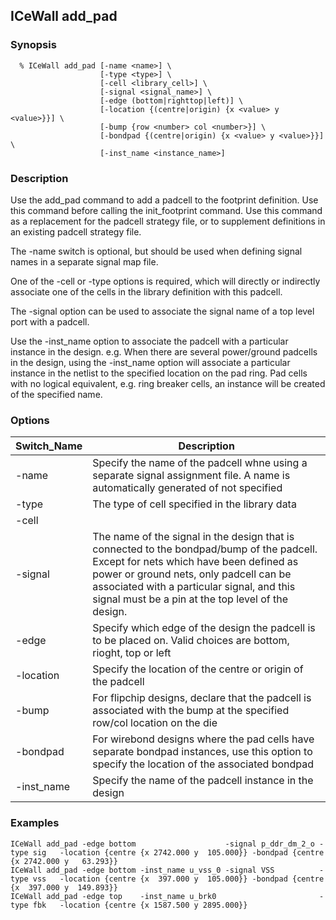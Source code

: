 ## ICeWall add_pad

### Synopsis
```
  % ICeWall add_pad [-name <name>] \
                    [-type <type>] \
                    [-cell <library_cell>] \
                    [-signal <signal_name>] \
                    [-edge (bottom|righttop|left)] \
                    [-location {(centre|origin) {x <value> y <value>}}] \
                    [-bump {row <number> col <number>}] \
                    [-bondpad {(centre|origin) {x <value> y <value>}}] \
                    [-inst_name <instance_name>]
```
### Description

Use the add_pad command to add a padcell to the footprint definition. Use this command before calling the init_footprint command. Use this command as a replacement for the padcell strategy file, or to supplement definitions in an existing padcell strategy file.

The -name switch is optional, but should be used when defining signal names in a separate signal map file.

One of the -cell or -type options is required, which will directly or indirectly associate one of the cells in the library definition with this padcell.

The -signal option can be used to associate the signal name of a top level port with a padcell.

Use the -inst_name option to associate the padcell with a particular instance in the design. e.g. When there are several power/ground padcells in the design, using the -inst_name option will associate a particular instance in the netlist to the specified location on the pad ring. Pad cells with no logical equivalent, e.g. ring breaker cells, an instance will be created of the specified name.

### Options


| Switch_Name | Description |
|--------|-------------|
| -name  | Specify the name of the padcell whne using a separate signal assignment file. A name is automatically generated of not specified |
| -type  | The type of cell specified in the library data |
| -cell  |
| -signal | The name of the signal in the design that is connected to the bondpad/bump of the padcell. Except for nets which have been defined as power or ground nets, only padcell can be associated with a particular signal, and this signal must be a pin at the top level of the design. |
| -edge | Specify which edge of the design the padcell is to be placed on. Valid choices are bottom, rioght, top or left |
| -location | Specify the location of the centre or origin of the padcell |
| -bump | For flipchip designs, declare that the padcell is associated with the bump at the specified row/col location on the die |
| -bondpad | For wirebond designs where the pad cells have separate bondpad instances, use this option to specify the location of the associated bondpad |
| -inst_name | Specify the name of the padcell instance in the design |

### Examples
```
ICeWall add_pad -edge bottom                    -signal p_ddr_dm_2_o -type sig   -location {centre {x 2742.000 y  105.000}} -bondpad {centre {x 2742.000 y   63.293}}
ICeWall add_pad -edge bottom -inst_name u_vss_0 -signal VSS          -type vss   -location {centre {x  397.000 y  105.000}} -bondpad {centre {x  397.000 y  149.893}}
ICeWall add_pad -edge top    -inst_name u_brk0                       -type fbk   -location {centre {x 1587.500 y 2895.000}}

```

